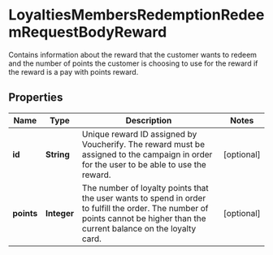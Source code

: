 

# LoyaltiesMembersRedemptionRedeemRequestBodyReward

Contains information about the reward that the customer wants to redeem and the number of points the customer is choosing to use for the reward if the reward is a pay with points reward.

## Properties

| Name | Type | Description | Notes |
|------------ | ------------- | ------------- | -------------|
|**id** | **String** | Unique reward ID assigned by Voucherify. The reward must be assigned to the campaign in order for the user to be able to use the reward. |  [optional] |
|**points** | **Integer** | The number of loyalty points that the user wants to spend in order to fulfill the order. The number of points cannot be higher than the current balance on the loyalty card. |  [optional] |



